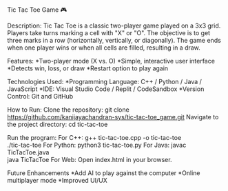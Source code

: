 Tic Tac Toe Game 🎮

Description:
Tic Tac Toe is a classic two-player game played on a 3x3 grid. Players take turns marking a cell with "X" or "O". The objective is to get three marks in a row (horizontally, vertically, or diagonally). The game ends when one player wins or when all cells are filled, resulting in a draw.

Features:
*Two-player mode (X vs. O)
*Simple, interactive user interface
*Detects win, loss, or draw
*Restart option to play again

Technologies Used:
*Programming Language: C++ / Python / Java / JavaScript
*IDE: Visual Studio Code / Replit / CodeSandbox
*Version Control: Git and GitHub

How to Run:
Clone the repository:
git clone https://github.com/kanijayachandran-sys/tic-tac-toe_game.git
Navigate to the project directory:
cd tic-tac-toe

Run the program:
For C++:
g++ tic-tac-toe.cpp -o tic-tac-toe  
./tic-tac-toe
For Python:
python3 tic-tac-toe.py
For Java:
javac TicTacToe.java  
java TicTacToe
For Web:
Open index.html in your browser.

Future Enhancements
*Add AI to play against the computer
*Online multiplayer mode
*Improved UI/UX

